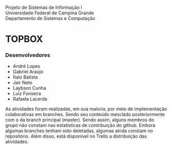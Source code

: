 Projeto de Sistemas de Informação I <br/>
Universidade Federal de Campina Grande <br/>
Departamento de Sistemas e Computação <br/>

<h1> TOPBOX </h1>

<h3> Desenvolvedores </h3>
<ul>
  <li>André Lopes</li>
  <li>Gabriel Araújo</li>
  <li>Ítalo Batista</li>
  <li>Jair Neto</li>
  <li>Laybson Cunha</li>
  <li>Luiz Fonseca</li>
  <li>Rafaela Lacerda</li>
</ul>

<p> As atividades foram realizadas, em sua maioria, por meio de implementação colaborativas em branches. Sendo seu conteúdo mesclado posteriormente com o da branch principal (master). Sendo assim, alguns membros do grupo não constam nas estatísticas de contribuição do github. Embora algumas branches tenham sido deletadas, algumas ainda constam no repositório. Além disso, está disponível no Trello a distribuição das atividades. </p>

